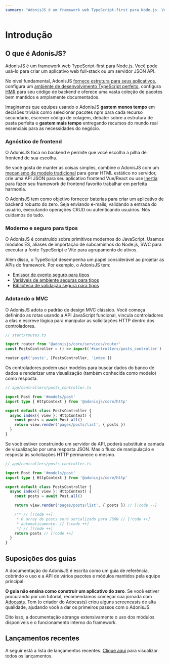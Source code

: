 ```yaml
---
summary: "AdonisJS é um framework web TypeScript-first para Node.js. Você pode usá-lo para criar um aplicativo web full-stack ou um servidor JSON API."
---
```


# Introdução

## O que é AdonisJS?

AdonisJS é um framework web TypeScript-first para Node.js. Você pode usá-lo para criar um aplicativo web full-stack ou um servidor JSON API.

No nível fundamental, AdonisJS [fornece estrutura para seus aplicativos](../getting_started/folder_structure.md), configura um [ambiente de desenvolvimento TypeScript perfeito](../concepts/typescript_build_process.md), configura [HMR](../concepts/hmr.md) para seu código de backend e oferece uma vasta coleção de pacotes bem mantidos e amplamente documentados.

Imaginamos que equipes usando o AdonisJS **gastem menos tempo** em decisões triviais como selecionar pacotes npm para cada recurso secundário, escrever código de colagem, debater sobre a estrutura de pasta perfeita e **gastem mais tempo** entregando recursos do mundo real essenciais para as necessidades do negócio.

### Agnóstico de frontend

O AdonisJS foca no backend e permite que você escolha a pilha de frontend de sua escolha.

Se você gosta de manter as coisas simples, combine o AdonisJS com um [mecanismo de modelo tradicional](../views-and-templates/introduction.md) para gerar HTML estático no servidor, crie uma API JSON para seu aplicativo frontend Vue/React ou use [Inertia](../views-and-templates/inertia.md) para fazer seu framework de frontend favorito trabalhar em perfeita harmonia.

O AdonisJS tem como objetivo fornecer baterias para criar um aplicativo de backend robusto do zero. Seja enviando e-mails, validando a entrada do usuário, executando operações CRUD ou autenticando usuários. Nós cuidamos de tudo.

### Moderno e seguro para tipos

O AdonisJS é construído sobre primitivos modernos do JavaScript. Usamos módulos ES, aliases de importação de subcaminhos do Node.js, SWC para executar a fonte TypeScript e Vite para agrupamento de ativos.

Além disso, o TypeScript desempenha um papel considerável ao projetar as APIs do framework. Por exemplo, o AdonisJS tem:

* [Emissor de evento seguro para tipos](../digging_deeper/emitter.md#making-events-type-safe)
* [Variáveis ​​de ambiente seguras para tipos](../getting_started/environment_variables.md)
* [Biblioteca de validação segura para tipos](../basics/validation.md)

### Adotando o MVC

O AdonisJS adota o padrão de design MVC clássico. Você começa definindo as rotas usando a API JavaScript funcional, vincula controladores a elas e escreve lógica para manipular as solicitações HTTP dentro dos controladores.

```ts
// start/routes.ts

import router from '@adonisjs/core/services/router'
const PostsController = () => import('#controllers/posts_controller')

router.get('posts', [PostsController, 'index'])
```

Os controladores podem usar modelos para buscar dados do banco de dados e renderizar uma visualização (também conhecida como modelo) como resposta.

```ts
// app/controllers/posts_controller.ts

import Post from '#models/post'
import type { HttpContext } from '@adonisjs/core/http'

export default class PostsController {
  async index({ view }: HttpContext) {
    const posts = await Post.all()
    return view.render('pages/posts/list', { posts })
  }
}
```

Se você estiver construindo um servidor de API, poderá substituir a camada de visualização por uma resposta JSON. Mas o fluxo de manipulação e resposta às solicitações HTTP permanece o mesmo.

```ts
// app/controllers/posts_controller.ts

import Post from '#models/post'
import type { HttpContext } from '@adonisjs/core/http'

export default class PostsController {
  async index({ view }: HttpContext) {
    const posts = await Post.all()

    return view.render('pages/posts/list', { posts }) // [!code --]

    /** // [!code ++]
     * O array de posts será serializado para JSON // [!code ++]
     * automaticamente. // [!code ++]
     */ // [!code ++]
    return posts // [!code ++]
  }
}
```

## Suposições dos guias

A documentação do AdonisJS é escrita como um guia de referência, cobrindo o uso e a API de vários pacotes e módulos mantidos pela equipe principal.

**O guia não ensina como construir um aplicativo do zero**. Se você estiver procurando por um tutorial, recomendamos começar sua jornada com [Adocasts](https://adocasts.com/). Tom (o criador do Adocasts) criou alguns screencasts de alta qualidade, ajudando você a dar os primeiros passos com o AdonisJS.

Dito isso, a documentação abrange extensivamente o uso dos módulos disponíveis e o funcionamento interno do framework.

## Lançamentos recentes
A seguir está a lista de lançamentos recentes. [Clique aqui](./releases.md) para visualizar todos os lançamentos.
